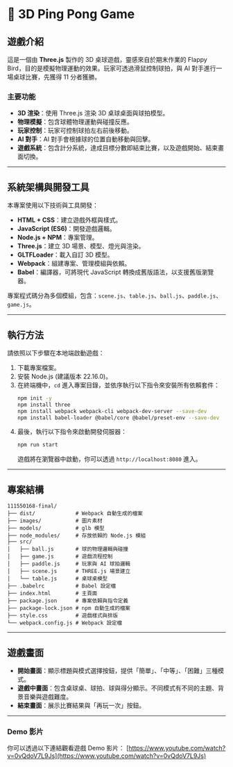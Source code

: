 # 🏓 3D Ping Pong Game

## 遊戲介紹

這是一個由 **Three.js** 製作的 3D 桌球遊戲，靈感來自於期末作業的 Flappy Bird，目的是模擬物理運動的效果。玩家可透過滑鼠控制球拍，與 AI 對手進行一場桌球比賽，先獲得 11 分者獲勝。

### 主要功能
* **3D 渲染**：使用 Three.js 渲染 3D 桌球桌面與球拍模型。
* **物理模擬**：包含球體物理運動與碰撞反應。
* **玩家控制**：玩家可控制球拍左右前後移動。
* **AI 對手**：AI 對手會根據球的位置自動移動與回擊。
* **遊戲系統**：包含計分系統，達成目標分數即結束比賽，以及遊戲開始、結束畫面切換。

---

## 系統架構與開發工具

本專案使用以下技術與工具開發：

* **HTML + CSS**：建立遊戲外框與樣式。
* **JavaScript (ES6)**：開發遊戲邏輯。
* **Node.js + NPM**：專案管理。
* **Three.js**：建立 3D 場景、模型、燈光與渲染。
* **GLTFLoader**：載入自訂 3D 模型。
* **Webpack**：組建專案、管理模組與依賴。
* **Babel**：編譯器，可將現代 JavaScript 轉換成舊版語法，以支援舊版瀏覽器。

專案程式碼分為多個模組，包含：`scene.js`、`table.js`、`ball.js`、`paddle.js`、`game.js`。

---

## 執行方法

請依照以下步驟在本地端啟動遊戲：

1.  下載專案檔案。
2.  安裝 Node.js (建議版本 22.16.0)。
3.  在終端機中，`cd` 進入專案目錄，並依序執行以下指令來安裝所有依賴套件：
    ```bash
    npm init -y
    npm install three
    npm install webpack webpack-cli webpack-dev-server --save-dev
    npm install babel-loader @babel/core @babel/preset-env --save-dev
    ```
4.  最後，執行以下指令來啟動開發伺服器：
    ```bash
    npm run start
    ```
    遊戲將在瀏覽器中啟動，你可以透過 `http://localhost:8080` 進入。

---

## 專案結構
````
111550168-final/
├── dist/             # Webpack 自動生成的檔案
├── images/           # 圖片素材
├── models/           # glb 模型 
├── node_modules/     # 存放依賴的 Node.js 模組 
├── src/
│   ├── ball.js       # 球的物理邏輯與碰撞
│   ├── game.js       # 遊戲流程控制
│   ├── paddle.js     # 玩家與 AI 球拍邏輯
│   ├── scene.js      # THREE.js 場景建立
│   └── table.js      # 桌球桌模型
├── .babelrc          # Babel 設定檔
├── index.html        # 主頁面
├── package.json      # 專案依賴與指令定義
├── package-lock.json # npm 自動生成的檔案 
├── style.css         # 遊戲樣式與排版
└── webpack.config.js # Webpack 設定檔
````
---

## 遊戲畫面
* **開始畫面**：顯示標題與模式選擇按鈕，提供「簡單」、「中等」、「困難」三種模式。
* **遊戲中畫面**：包含桌球桌、球拍、球與得分顯示。不同模式有不同的主題、背景音樂與遊戲難度。
* **結束畫面**：展示比賽結果與「再玩一次」按鈕。

---

### Demo 影片
你可以透過以下連結觀看遊戲 Demo 影片：
[https://www.youtube.com/watch?v=0vQdoV7L9Js](https://www.youtube.com/watch?v=0vQdoV7L9Js)
